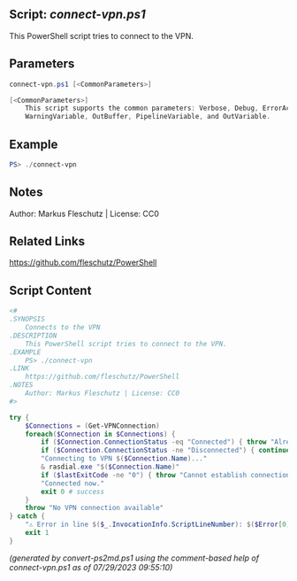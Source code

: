 ## Script: *connect-vpn.ps1*

This PowerShell script tries to connect to the VPN.

## Parameters
```powershell
connect-vpn.ps1 [<CommonParameters>]

[<CommonParameters>]
    This script supports the common parameters: Verbose, Debug, ErrorAction, ErrorVariable, WarningAction, 
    WarningVariable, OutBuffer, PipelineVariable, and OutVariable.
```

## Example
```powershell
PS> ./connect-vpn

```

## Notes
Author: Markus Fleschutz | License: CC0

## Related Links
https://github.com/fleschutz/PowerShell

## Script Content
```powershell
<#
.SYNOPSIS
	Connects to the VPN
.DESCRIPTION
	This PowerShell script tries to connect to the VPN.
.EXAMPLE
	PS> ./connect-vpn
.LINK
	https://github.com/fleschutz/PowerShell
.NOTES
	Author: Markus Fleschutz | License: CC0
#>

try {
	$Connections = (Get-VPNConnection)
	foreach($Connection in $Connections) {
		if ($Connection.ConnectionStatus -eq "Connected") { throw "Already connected to VPN $($Connection.Name)" }
		if ($Connection.ConnectionStatus -ne "Disconnected") { continue }
		"Connecting to VPN $($Connection.Name)..."
		& rasdial.exe "$($Connection.Name)"
		if ($lastExitCode -ne "0") { throw "Cannot establish connection" }
		"Connected now."
		exit 0 # success 
	}
	throw "No VPN connection available"
} catch {
	"⚠️ Error in line $($_.InvocationInfo.ScriptLineNumber): $($Error[0])"
	exit 1
}
```

*(generated by convert-ps2md.ps1 using the comment-based help of connect-vpn.ps1 as of 07/29/2023 09:55:10)*
